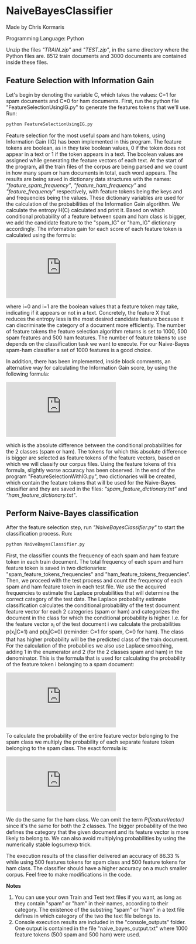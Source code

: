 # NaiveBayesClassifier

Made by Chris Kormaris

Programming Language: Python

Unzip the files *"TRAIN.zip"* and *"TEST.zip"*, in the same directory where the Python files are. 8512 train documents and 3000 documents are contained inside these files.

## Feature Selection with Information Gain

Let's begin by denoting the variable C, which takes the values: C=1 for spam documents and C=0 for ham documents.
First, run the python file "FeatureSelectionUsingIG.py" to generate the features tokens that we'll use. Run:
```python
python FeatureSelectionUsingIG.py
```
Feature selection for the most useful spam and ham tokens, using Information Gain (IG) has been implemented in this program. The feature tokens are boolean, as in they take boolean values, 0 if the token does not appear in a text or 1 if the token appears in a text. The boolean values are assigned while generating the feature vectors of each text. At the start of the program, all the train files of the corpus are being parsed and we count in how many spam or ham documents in total, each word appears. The results are being saved in dictionary data structures with the names: *"feature_spam_frequency"*, *"feature_ham_frequency"* and *"feature_frequency"* respectively, with feature tokens being the keys and and frequencies being the values. These dictionary variables are used for the calculation of the probabilities of the Information Gain algorithm. We calculate the entropy H(C) calculated and print it. Based on which conditional probability of a feature between spam and ham class is bigger, we add the candidate feature to the "spam_IG" or "ham_IG" dictionary accordingly. The information gain for each score of each feature token is calculated using the formula:

![Information Gain](http://latex.codecogs.com/gif.latex?IG%28X%20%2C%20C%29%20%3D%20IG%20%28C%20%2C%20X%29%20%3D%20H%28C%29%20-%20%5Csum_%7Bi%3D0%7D%5E%7B1%7D%20%7BP%20%28X%3Di%29%20%5Ccdot%20H%20%28C%7CX%3Di%29%7D)

where i=0 and i=1 are the boolean values that a feature token may take, indicating if it appears or not in a text.
Concretely, the feature X that reduces the entropy less is the most desired candidate feature because it can discriminate the category of a document more efficiently. The number of feature tokens the feature selection algorithm returns is set to 1000, 500 spam features and 500 ham features. The number of feature tokens to use depends on the classification task we want to execute. For our Naive-Bayes spam-ham classifier a set of 1000 features is a good choice.

In addition, there has been implemented, inside block comments, an alternative way for calculating the Information Gain score, by using the following formula:

![Information Gain alterative](http://latex.codecogs.com/gif.latex?IG%28X%2C%20C%29_%7Balt%7D%20%3D%20IG%28C%2C%20X%29_%7Balt%7D%20%3D%20%7CP%28X%3D1%7CC%3D0%29%20-%20P%20%28X%3D1%7CC%3D1%29%7C)

which is the absolute difference between the conditional probabilities for the 2 classes (spam or ham). The tokens for which this absolute difference is bigger are selected as feature tokens of the feature vectors, based on which we will classify our corpus files. Using the feature tokens of this formula, slightly worse accuracy has been observed. In the end of the program "FeatureSelectionWithIG.py", two dictionaries will be created, which contain the feature tokens that will be used for the Naive-Bayes classifier and they are saved in the files: *"spam_feature_dictionary.txt"* and *"ham_feature_dictionary.txt"*.

## Perform Naive-Bayes classification

After the feature selection step, run *"NaiveBayesClassifier.py"* to start the classification process. Run:
```python
python NaiveBayesClassifier.py
```
First, the classifier counts the frequency of each spam and ham feature token in each train document. The total frequency of each spam and ham feature token is saved in two dictionaries: "spam_feature_tokens_frequencies" and "ham_feature_tokens_frequencies". Then, we proceed with the test process and count the frequency of each spam and ham feature token in each test file. We use the acquired frequencies to estimate the Laplace probabilities that will determine the correct category of the test data. The Laplace probability estimate classification calculates the conditional probability of the test document feature vector for each 2 categories (spam or ham) and categorizes the document in the class for which the conditional probability is higher. I.e. for the feature vector x<sub>i</sub> of the test document i we calculate the probabilities p(x<sub>i</sub>|C=1) and p(x<sub>i</sub>|C=0) (reminder: C=1 for spam, C=0 for ham). The class that has higher probability will be the predicted class of the train document. For the calculation of the probabilies we also use Laplace smoothing, adding 1 in the enumerator and 2 (for the 2 classes spam and ham) in the denominator. This is the formula that is used for calculating the probability of the feature token i belonging to a spam document:

![Laplace Smoothing token](http://latex.codecogs.com/gif.latex?%5Cfrac%7BspamDocumentFrequencyOfToken%5Bi%5D%20&plus;%201%7D%20%7BnumberOfSpamDocuments%20&plus;%20numberOfClasses%7D%20%3D%20%5Cfrac%7BspamDocumentFrequencyOfToken%5Bi%5D%20&plus;%201%7D%20%7BnumberOfSpamDocuments%20&plus;%202%7D)

To calculate the probability of the entire feature vector belonging to the spam class we multiply the probability of each separate feature token belonging to the spam class. The exact formula is:

![Laplace Smoothing vector](http://latex.codecogs.com/gif.latex?probOfFeatureVectorBelongingToSpam%20%3D%20%5Cfrac%7BP%28C%3D1%29%7D%7BP%28featureVector%29%7D%20%5Ccdot%20%5Cprod_i%20%5Cfrac%7BspamDocumentFrequencyOfToken%5Bi%5D%20&plus;%201%7D%20%7BnumberOfSpamDocuments%20&plus;%202%7D)

We do the same for the ham class. We can omit the term *P(featureVector)* since it's the same for both the 2 classes. The bigger probability of the two defines the category that the given document and its feature vector is more likely to belong to. We can also avoid multiplying probabilities by using the numerically stable logsumexp trick.


The execution results of the classifier delivered an accuracy of 86.33 % while using 500 features tokens for spam class and 500 feature tokens for ham class. The classifier should have a higher accuracy on a much smaller corpus. Feel free to make modifications in the code.

**Notes**

  1. You can use your own Train and Test text files if you want, as long as they contain "spam" or "ham" in their names, according to their category. The existence of the substring "spam" or "ham" in a text file defines in which category of the two the text file belongs to.</li>
  2. Console execution results are included in the "console_outputs" folder. One output is contained in the file "naive_bayes_output.txt" where 1000 feature tokens (500 spam and 500 ham) were used.

